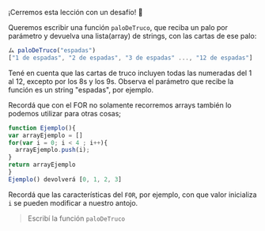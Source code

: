 ¡Cerremos esta lección con un desafío! :muscle:

Queremos escribir una función `paloDeTruco`, que reciba un palo por parámetro y devuelva una lista(array) de strings, con las cartas de ese palo:

```javascript
ム paloDeTruco("espadas")
["1 de espadas", "2 de espadas", "3 de espadas" ..., "12 de espadas"]
```
Tené en cuenta que las cartas de truco incluyen todas las numeradas del 1 al 12, excepto por los 8s y los 9s.
Observa el parámetro que recibe la función es un string "espadas", por ejemplo.

Recordá que con el FOR no solamente recorremos arrays también lo podemos utilizar para otras cosas;

```javascript
function Ejemplo(){
var arrayEjemplo = []
for(var i = 0; i < 4 ; i++){
  arrayEjemplo.push(i);
}
return arrayEjemplo
}
Ejemplo() devolverá [0, 1, 2, 3]
```

Recordá que las características del `FOR`, por ejemplo, con que valor inicializa `i` se pueden modificar a nuestro antojo.





> Escribí la función `paloDeTruco`



